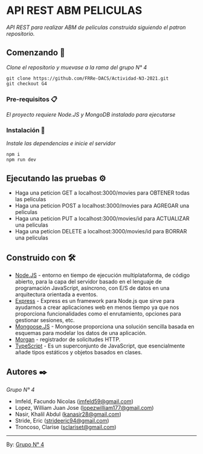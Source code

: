 <h1 class="code-line" data-line-start=0 data-line-end=1 ><a id="API_REST_ABM_PELICULAS_0"></a>API REST ABM PELICULAS</h1>
<p class="has-line-data" data-line-start="2" data-line-end="3"><em>API REST para realizar ABM de peliculas construida siguiendo el patron repositorio.</em></p>
<h2 class="code-line" data-line-start=5 data-line-end=6 ><a id="Comenzando__5"></a>Comenzando 🚀</h2>
<p class="has-line-data" data-line-start="7" data-line-end="8"><em>Clone el repositorio y muevase a la rama del grupo N° 4</em></p>
<pre><code class="has-line-data" data-line-start="10" data-line-end="13" class="language-sh">git <span class="hljs-built_in">clone</span> https://github.com/FRRe-DACS/Actividad-N3-<span class="hljs-number">2021</span>.git
git checkout G4
</code></pre>
<h3 class="code-line" data-line-start=15 data-line-end=16 ><a id="Prerequisitos__15"></a>Pre-requisitos 📋</h3>
<p class="has-line-data" data-line-start="17" data-line-end="18"><em>El proyecto requiere Node.JS y MongoDB instalado para ejecutarse</em></p>
<h3 class="code-line" data-line-start=19 data-line-end=20 ><a id="Instalacin__19"></a>Instalación 🔧</h3>
<p class="has-line-data" data-line-start="21" data-line-end="22"><em>Instale las dependencias e inicie el servidor</em></p>
<pre><code class="has-line-data" data-line-start="25" data-line-end="28" class="language-sh">npm i
npm run dev
</code></pre>
<h2 class="code-line" data-line-start=30 data-line-end=31 ><a id="Ejecutando_las_pruebas__30"></a>Ejecutando las pruebas ⚙️</h2>
<ul>
<li class="has-line-data" data-line-start="32" data-line-end="33">Haga una peticion GET a localhost:3000/movies para OBTENER todas las peliculas</li>
<li class="has-line-data" data-line-start="33" data-line-end="34">Haga una peticion POST a localhost:3000/movies para AGREGAR una peliculas</li>
<li class="has-line-data" data-line-start="34" data-line-end="35">Haga una peticion PUT a localhost:3000/movies/id para ACTUALIZAR una peliculas</li>
<li class="has-line-data" data-line-start="35" data-line-end="36">Haga una peticion DELETE a localhost:3000/movies/id para BORRAR una peliculas</li>
</ul>
<h2 class="code-line" data-line-start=38 data-line-end=39 ><a id="Construido_con__38"></a>Construido con 🛠️</h2>
<ul>
<li class="has-line-data" data-line-start="40" data-line-end="41"><a href="http://nodejs.org">Node.JS</a> - entorno en tiempo de ejecución multiplataforma, de código abierto, para la capa del servidor basado en el lenguaje de programación JavaScript, asíncrono, con E/S de datos en una arquitectura orientada a eventos.</li>
<li class="has-line-data" data-line-start="41" data-line-end="42"><a href="http://expressjs.com">Express</a> - Express es un framework para Node.js que sirve para ayudarnos a crear aplicaciones web en menos tiempo ya que nos proporciona funcionalidades como el  enrutamiento, opciones para gestionar sesiones, etc.</li>
<li class="has-line-data" data-line-start="42" data-line-end="43"><a href="https://mongoosejs.com">Mongoose.JS</a> - Mongoose proporciona una solución sencilla basada en esquemas para modelar los datos de una aplicación.</li>
<li class="has-line-data" data-line-start="43" data-line-end="44"><a href="https://www.npmjs.com/package/morgan">Morgan</a> - registrador de solicitudes HTTP.</li>
<li class="has-line-data" data-line-start="44" data-line-end="45"><a href="https://www.typescriptlang.org/">TypeScript</a> - Es un superconjunto de JavaScript, que esencialmente añade tipos estáticos y objetos basados en clases.</li>
</ul>
<h2 class="code-line" data-line-start=47 data-line-end=48 ><a id="Autores__47"></a>Autores ✒️</h2>
<p class="has-line-data" data-line-start="49" data-line-end="50"><em>Grupo N° 4</em></p>
<ul>
<li class="has-line-data" data-line-start="50" data-line-end="51">Imfeld, Facundo Nicolas (<a href="mailto:imfeld59@gmail.com">imfeld59@gmail.com</a>)</li>
<li class="has-line-data" data-line-start="51" data-line-end="52">Lopez, William Juan Jose (<a href="mailto:lopezwilliam177@gmail.com">lopezwilliam177@gmail.com</a>)</li>
<li class="has-line-data" data-line-start="52" data-line-end="53">Nasir, Khalil Abdul (<a href="mailto:kanasir28@gmail.com">kanasir28@gmail.com</a>)</li>
<li class="has-line-data" data-line-start="53" data-line-end="54">Stride, Eric (<a href="mailto:strideeric94@gmail.com">strideeric94@gmail.com</a>)</li>
<li class="has-line-data" data-line-start="54" data-line-end="55">Troncoso, Clarise (<a href="mailto:sclariset@gmail.com">sclariset@gmail.com</a>)</li>
</ul>
<hr>
<p class="has-line-data" data-line-start="60" data-line-end="61">By: <a href="https://github.com/orgs/FRRe-DACS/teams/2021-g04%F0%9F%98%8A">Grupo N° 4</a></p>